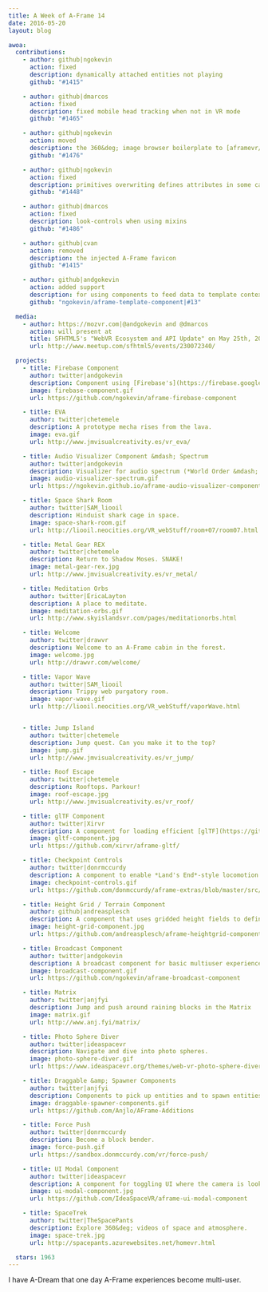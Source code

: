 ```yaml
---
title: A Week of A-Frame 14
date: 2016-05-20
layout: blog

awoa:
  contributions:
    - author: github|ngokevin
      action: fixed
      description: dynamically attached entities not playing
      github: "#1415"

    - author: github|dmarcos
      action: fixed
      description: fixed mobile head tracking when not in VR mode
      github: "#1465"

    - author: github|ngokevin
      action: moved
      description: the 360&deg; image browser boilerplate to [aframevr/360-image-browser-example](https://github.com/aframevr/360-image-browser-example)
      github: "#1476"

    - author: github|ngokevin
      action: fixed
      description: primitives overwriting defines attributes in some cases
      github: "#1448"

    - author: github|dmarcos
      action: fixed
      description: look-controls when using mixins
      github: "#1486"

    - author: github|cvan
      action: removed
      description: the injected A-Frame favicon
      github: "#1415"

    - author: github|andgokevin
      action: added support
      description: for using components to feed data to template contexts
      github: "ngokevin/aframe-template-component|#13"

  media:
    - author: https://mozvr.com|@andgokevin and @dmarcos
      action: will present at
      title: SFHTML5's "WebVR Ecosystem and API Update" on May 25th, 2016
      url: http://www.meetup.com/sfhtml5/events/230072340/

  projects:
    - title: Firebase Component
      author: twitter|andgokevin
      description: Component using [Firebase's](https://firebase.google.com) realtime database for multiuser experiences.
      image: firebase-component.gif
      url: https://github.com/ngokevin/aframe-firebase-component

    - title: EVA
      author: twitter|chetemele
      description: A prototype mecha rises from the lava.
      image: eva.gif
      url: http://www.jmvisualcreativity.es/vr_eva/

    - title: Audio Visualizer Component &mdash; Spectrum
      author: twitter|andgokevin
      description: Visualizer for audio spectrum (*World Order &mdash; Machine Civilization*).
      image: audio-visualizer-spectrum.gif
      url: https://ngokevin.github.io/aframe-audio-visualizer-components/spectrum/

    - title: Space Shark Room
      author: twitter|SAM_liooil
      description: Hinduist shark cage in space.
      image: space-shark-room.gif
      url: http://liooil.neocities.org/VR_webStuff/room+07/room07.html

    - title: Metal Gear REX
      author: twitter|chetemele
      description: Return to Shadow Moses. SNAKE!
      image: metal-gear-rex.jpg
      url: http://www.jmvisualcreativity.es/vr_metal/

    - title: Meditation Orbs
      author: twitter|EricaLayton
      description: A place to meditate.
      image: meditation-orbs.gif
      url: http://www.skyislandsvr.com/pages/meditationorbs.html

    - title: Welcome
      author: twitter|drawvr
      description: Welcome to an A-Frame cabin in the forest.
      image: welcome.jpg
      url: http://drawvr.com/welcome/

    - title: Vapor Wave
      author: twitter|SAM_liooil
      description: Trippy web purgatory room.
      image: vapor-wave.gif
      url: http://liooil.neocities.org/VR_webStuff/vaporWave.html


    - title: Jump Island
      author: twitter|chetemele
      description: Jump quest. Can you make it to the top?
      image: jump.gif
      url: http://www.jmvisualcreativity.es/vr_jump/

    - title: Roof Escape
      author: twitter|chetemele
      description: Rooftops. Parkour!
      image: roof-escape.jpg
      url: http://www.jmvisualcreativity.es/vr_roof/

    - title: glTF Component
      author: twitter|Xirvr
      description: A component for loading efficient [glTF](https://github.com/KhronosGroup/glTF) assets.
      image: gltf-component.jpg
      url: https://github.com/xirvr/aframe-gltf/

    - title: Checkpoint Controls
      author: twitter|donrmccurdy
      description: A component to enable *Land's End*-style locomotion.
      image: checkpoint-controls.gif
      url: https://github.com/donmccurdy/aframe-extras/blob/master/src/controls/checkpoint-controls.js

    - title: Height Grid / Terrain Component
      author: github|andreasplesch
      description: A component that uses gridded height fields to define a surface.
      image: height-grid-component.jpg
      url: https://github.com/andreasplesch/aframe-heightgrid-component

    - title: Broadcast Component
      author: twitter|andgokevin
      description: A broadcast component for basic multiuser experiences over WebSockets.
      image: broadcast-component.gif
      url: https://github.com/ngokevin/aframe-broadcast-component

    - title: Matrix
      author: twitter|anjfyi
      description: Jump and push around raining blocks in the Matrix
      image: matrix.gif
      url: http://www.anj.fyi/matrix/

    - title: Photo Sphere Diver
      author: twitter|ideaspacevr
      description: Navigate and dive into photo spheres.
      image: photo-sphere-diver.gif
      url: https://www.ideaspacevr.org/themes/web-vr-photo-sphere-diver-panorama

    - title: Draggable &amp; Spawner Components
      author: twitter|anjfyi
      description: Components to pick up entities and to spawn entities.
      image: draggable-spawner-components.gif
      url: https://github.com/Anjlo/AFrame-Additions

    - title: Force Push
      author: twitter|donrmccurdy
      description: Become a block bender.
      image: force-push.gif
      url: https://sandbox.donmccurdy.com/vr/force-push/

    - title: UI Modal Component
      author: twitter|ideaspacevr
      description: A component for toggling UI where the camera is looking.
      image: ui-modal-component.jpg
      url: https://github.com/IdeaSpaceVR/aframe-ui-modal-component

    - title: SpaceTrek
      author: twitter|TheSpacePants
      description: Explore 360&deg; videos of space and atmosphere.
      image: space-trek.jpg
      url: http://spacepants.azurewebsites.net/homevr.html

  stars: 1963
---
```


I have A-Dream that one day A-Frame experiences become multi-user.
